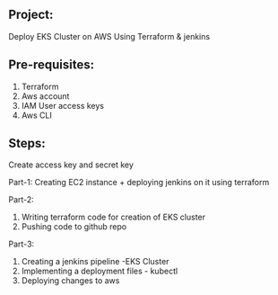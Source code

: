 Project:
----------------------------------------------------------------------------------------------------------------------------------------------------------------------------------------------------------------------
Deploy EKS Cluster on AWS Using Terraform & jenkins

Pre-requisites:
---------------------------------------------------------------------------------------------------------------------------------------------------------------------
1. Terraform
2. Aws account
3. IAM User access keys
4. Aws CLI

Steps:
---------------------------------------------------------------------------------------------------------------------------------------------------------------------
Create access key and secret key

Part-1:
Creating EC2 instance + deploying jenkins on it using terraform 

Part-2:
1. Writing terraform code for creation of EKS cluster
2. Pushing code to github repo

Part-3: 
1. Creating a jenkins pipeline -EKS Cluster
2. Implementing a deployment files - kubectl
3. Deploying changes to aws
